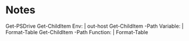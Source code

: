 # Notes

Get-PSDrive
Get-ChildItem Env: | out-host 
Get-ChildItem -Path Variable: | Format-Table
Get-ChildItem -Path Function: | Format-Table
